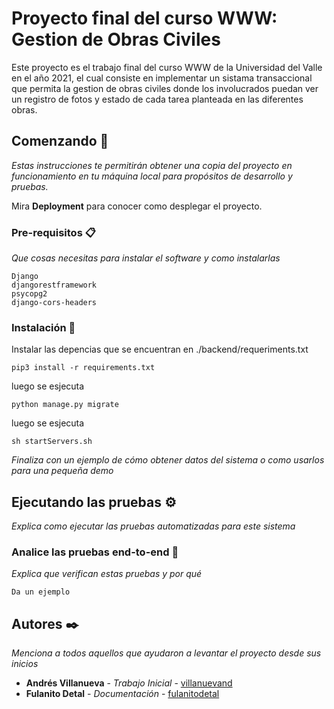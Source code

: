 # Proyecto final del curso WWW: Gestion de Obras Civiles

Este proyecto es el trabajo final del curso WWW de la Universidad del Valle en el año 2021, el cual consiste en implementar un sistama transaccional que permita 
la gestion de obras civiles donde los involucrados puedan ver un registro de fotos y estado de cada tarea planteada en las diferentes obras.

## Comenzando 🚀

_Estas instrucciones te permitirán obtener una copia del proyecto en funcionamiento en tu máquina local para propósitos de desarrollo y pruebas._

Mira **Deployment** para conocer como desplegar el proyecto.


### Pre-requisitos 📋

_Que cosas necesitas para instalar el software y como instalarlas_

```
Django
djangorestframework
psycopg2
django-cors-headers
```

### Instalación 🔧

Instalar las depencias que se encuentran en ./backend/requeriments.txt

```
pip3 install -r requirements.txt
```

luego se esjecuta

```
python manage.py migrate
```

luego se esjecuta

```
sh startServers.sh
```


_Finaliza con un ejemplo de cómo obtener datos del sistema o como usarlos para una pequeña demo_

## Ejecutando las pruebas ⚙️

_Explica como ejecutar las pruebas automatizadas para este sistema_

### Analice las pruebas end-to-end 🔩

_Explica que verifican estas pruebas y por qué_

```
Da un ejemplo
```

## Autores ✒️

_Menciona a todos aquellos que ayudaron a levantar el proyecto desde sus inicios_

* **Andrés Villanueva** - *Trabajo Inicial* - [villanuevand](https://github.com/villanuevand)
* **Fulanito Detal** - *Documentación* - [fulanitodetal](#fulanito-de-tal)


